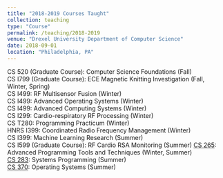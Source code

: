 ```yaml
---
title: "2018-2019 Courses Taught"
collection: teaching
type: "Course"
permalink: /teaching/2018-2019
venue: "Drexel University Department of Computer Science"
date: 2018-09-01
location: "Philadelphia, PA"
---
```


CS 520 (Graduate Course): Computer Science Foundations (Fall)  
CS I799 (Graduate Course): ECE Magnetic Knitting Investigation (Fall, Winter, Spring)  
CS I499: RF Multisensor Fusion (Winter)  
CS I499: Advanced Operating Systems (Winter)  
CS I499: Advanced Computing Systems (Winter)  
CS I299: Cardio-respiratory RF Processing (Winter)  
CS T280: Programming Practicum (Winter)  
HNRS I399: Coordinated Radio Frequency Management (Winter)  
CS I399: Machine Learning Research (Summer)  
CS I599 (Graduate Course): RF Cardio RSA Monitoring (Summer)
[CS 265](/CS265): Advanced Programming Tools and Techniques (Winter, Summer)  
[CS 283](/CS283): Systems Programming (Summer)  
[CS 370](/CS370): Operating Systems (Summer)  
